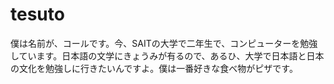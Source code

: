 # tesuto
僕は名前が、コールです。今、SAITの大学で二年生で、コンピューターを勉強しています。日本語の文学にきょうみが有るので、あるひ、大学で日本語と日本の文化を勉強しに行きたいんですよ。僕は一番好きな食べ物がピザです。
